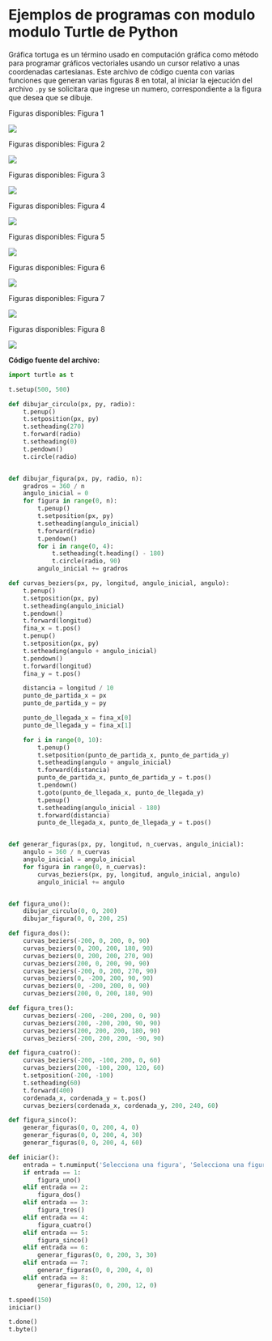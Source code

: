 # Ejemplos de programas con modulo modulo Turtle de Python 

Gráfica tortuga es un término usado en computación gráfica como  método para programar gráficos vectoriales usando un cursor relativo a  unas coordenadas cartesianas. Este archivo de código cuenta con varias funciones que generan varias figuras 8 en total, al iniciar la ejecución del archivo ``.py`` se solicitara que ingrese un numero, correspondiente a la figura que desea que se dibuje.

Figuras disponibles: Figura 1

![](https://github.com/oswaldo-d3v/Ejemplos-Modulo-Turtle-Python/blob/master/Figura%201.PNG)

Figuras disponibles: Figura 2

![](https://github.com/oswaldo-d3v/Ejemplos-Modulo-Turtle-Python/blob/master/Figura%203.PNG)

Figuras disponibles: Figura 3

![](https://github.com/oswaldo-d3v/Ejemplos-Modulo-Turtle-Python/blob/master/Figura%203.PNG)

Figuras disponibles: Figura 4

![](https://github.com/oswaldo-d3v/Ejemplos-Modulo-Turtle-Python/blob/master/Figura%204.PNG)

Figuras disponibles: Figura 5

![](https://github.com/oswaldo-d3v/Ejemplos-Modulo-Turtle-Python/blob/master/Figura%205.PNG)

Figuras disponibles: Figura 6

![](https://github.com/oswaldo-d3v/Ejemplos-Modulo-Turtle-Python/blob/master/Figura%206.PNG)

Figuras disponibles: Figura 7

![](https://github.com/oswaldo-d3v/Ejemplos-Modulo-Turtle-Python/blob/master/Figura%207.PNG)

Figuras disponibles: Figura 8

![](https://github.com/oswaldo-d3v/Ejemplos-Modulo-Turtle-Python/blob/master/Figura%208.PNG)

**Código fuente del archivo:**

```Python
import turtle as t

t.setup(500, 500)

def dibujar_circulo(px, py, radio):
    t.penup()
    t.setposition(px, py)
    t.setheading(270)
    t.forward(radio)
    t.setheading(0)
    t.pendown()
    t.circle(radio)


def dibujar_figura(px, py, radio, n):
    gradros = 360 / n
    angulo_inicial = 0
    for figura in range(0, n):
        t.penup()
        t.setposition(px, py)
        t.setheading(angulo_inicial)
        t.forward(radio)
        t.pendown()
        for i in range(0, 4):
            t.setheading(t.heading() - 180)
            t.circle(radio, 90)
        angulo_inicial += gradros

def curvas_beziers(px, py, longitud, angulo_inicial, angulo):
    t.penup()
    t.setposition(px, py)
    t.setheading(angulo_inicial)
    t.pendown()
    t.forward(longitud)
    fina_x = t.pos()
    t.penup()
    t.setposition(px, py)
    t.setheading(angulo + angulo_inicial)
    t.pendown()
    t.forward(longitud)
    fina_y = t.pos()

    distancia = longitud / 10
    punto_de_partida_x = px
    punto_de_partida_y = py

    punto_de_llegada_x = fina_x[0]
    punto_de_llegada_y = fina_x[1]

    for i in range(0, 10):
        t.penup()
        t.setposition(punto_de_partida_x, punto_de_partida_y)
        t.setheading(angulo + angulo_inicial)
        t.forward(distancia)
        punto_de_partida_x, punto_de_partida_y = t.pos()
        t.pendown()
        t.goto(punto_de_llegada_x, punto_de_llegada_y)
        t.penup()
        t.setheading(angulo_inicial - 180)
        t.forward(distancia)
        punto_de_llegada_x, punto_de_llegada_y = t.pos()


def generar_figuras(px, py, longitud, n_cuervas, angulo_inicial):
    angulo = 360 / n_cuervas
    angulo_inicial = angulo_inicial
    for figura in range(0, n_cuervas):
        curvas_beziers(px, py, longitud, angulo_inicial, angulo)
        angulo_inicial += angulo


def figura_uno():
    dibujar_circulo(0, 0, 200)
    dibujar_figura(0, 0, 200, 25)

def figura_dos():
    curvas_beziers(-200, 0, 200, 0, 90)
    curvas_beziers(0, 200, 200, 180, 90)
    curvas_beziers(0, 200, 200, 270, 90)
    curvas_beziers(200, 0, 200, 90, 90)
    curvas_beziers(-200, 0, 200, 270, 90)
    curvas_beziers(0, -200, 200, 90, 90)
    curvas_beziers(0, -200, 200, 0, 90)
    curvas_beziers(200, 0, 200, 180, 90)

def figura_tres():
    curvas_beziers(-200, -200, 200, 0, 90)
    curvas_beziers(200, -200, 200, 90, 90)
    curvas_beziers(200, 200, 200, 180, 90)
    curvas_beziers(-200, 200, 200, -90, 90)

def figura_cuatro():
    curvas_beziers(-200, -100, 200, 0, 60)
    curvas_beziers(200, -100, 200, 120, 60)
    t.setposition(-200, -100)
    t.setheading(60)
    t.forward(400)
    cordenada_x, cordenada_y = t.pos()
    curvas_beziers(cordenada_x, cordenada_y, 200, 240, 60)

def figura_sinco():
    generar_figuras(0, 0, 200, 4, 0)
    generar_figuras(0, 0, 200, 4, 30)
    generar_figuras(0, 0, 200, 4, 60)

def iniciar():
    entrada = t.numinput('Selecciona una figura', 'Selecciona una figura 1... 8: ', 1, 1, 8)
    if entrada == 1:
        figura_uno()
    elif entrada == 2:
        figura_dos()
    elif entrada == 3:
        figura_tres()
    elif entrada == 4:
        figura_cuatro()
    elif entrada == 5:
        figura_sinco()
    elif entrada == 6:
        generar_figuras(0, 0, 200, 3, 30)
    elif entrada == 7:
        generar_figuras(0, 0, 200, 4, 0)
    elif entrada == 8:
        generar_figuras(0, 0, 200, 12, 0)

t.speed(150)
iniciar()

t.done()
t.byte()

```


